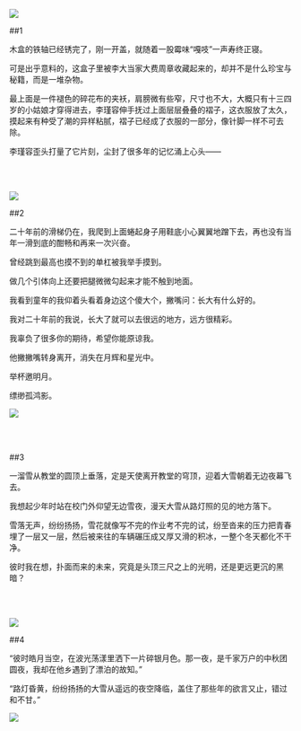 ![](https://upload-images.jianshu.io/upload_images/6943526-aadca97c0e215f71.jpg?imageMogr2/auto-orient/strip%7CimageView2/2/w/1240)

##1

木盒的铁轴已经锈完了，刚一开盖，就随着一股霉味“嘎吱”一声寿终正寝。

可是出乎意料的，这盒子里被李大当家大费周章收藏起来的，却并不是什么珍宝与秘籍，而是一堆杂物。

最上面是一件褪色的碎花布的夹袄，肩膀微有些窄，尺寸也不大，大概只有十三四岁的小姑娘才穿得进去，李瑾容伸手抚过上面层层叠叠的褶子，这衣服放了太久，摸起来有种受了潮的异样粘腻，褶子已经成了衣服的一部分，像针脚一样不可去除。

李瑾容歪头打量了它片刻，尘封了很多年的记忆涌上心头——

<br/><br/>


![](https://upload-images.jianshu.io/upload_images/6943526-4a72ca1b03215a5d.jpg?imageMogr2/auto-orient/strip%7CimageView2/2/w/1240)


##2

二十年前的滑梯仍在，我爬到上面蜷起身子用鞋底小心翼翼地蹭下去，再也没有当年一滑到底的酣畅和再来一次兴奋。

曾经跳到最高也摸不到的单杠被我举手摸到。

做几个引体向上还要把腿微微勾起来才能不触到地面。

我看到童年的我仰着头看着身边这个傻大个，撇嘴问：长大有什么好的。

我对二十年前的我说，长大了就可以去很远的地方，远方很精彩。

我辜负了很多你的期待，希望你能原谅我。

他撇撇嘴转身离开，消失在月辉和星光中。

举杯邀明月。

缥缈孤鸿影。

![](https://upload-images.jianshu.io/upload_images/6943526-22f628a250e28685.jpg?imageMogr2/auto-orient/strip%7CimageView2/2/w/1240)


<br/><br/>

##3

一溜雪从教堂的圆顶上垂落，定是天使离开教堂的穹顶，迎着大雪朝着无边夜幕飞去。

我想起少年时站在校门外仰望无边雪夜，漫天大雪从路灯照的见的地方落下。

雪落无声，纷纷扬扬，雪花就像写不完的作业考不完的试，纷至沓来的压力把青春埋了一层又一层，然后被来往的车辆碾压成又厚又滑的积冰，一整个冬天都化不干净。

彼时我在想，扑面而来的未来，究竟是头顶三尺之上的光明，还是更远更沉的黑暗？

<br/><br/>

![](https://upload-images.jianshu.io/upload_images/6943526-55fd0ba273718570.jpg?imageMogr2/auto-orient/strip%7CimageView2/2/w/1240)


##4

“彼时皓月当空，在波光荡漾里洒下一片碎银月色。那一夜，是千家万户的中秋团圆夜，我却在他乡遇到了漂泊的故知。”

“路灯昏黄，纷纷扬扬的大雪从遥远的夜空降临，盖住了那些年的欲言又止，错过和不甘。”

![](https://upload-images.jianshu.io/upload_images/6943526-f5d81660f4348654.gif?imageMogr2/auto-orient/strip)
